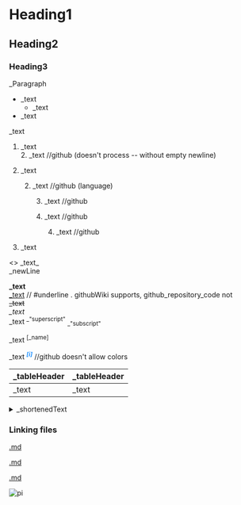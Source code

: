 # Heading1

## Heading2

### Heading3

_Paragraph

* _text
	* _text
* _text

_text
1. _text  
	2. _text		//github (doesn't process -- without empty newline)
5. _text

	2. _text		//github (language)

		3. _text		//github
		3. _text		//github

			4. _text		//github
6. _text

\<\> \_text\_  
_newLine

**_text**  
<u>_text</u>		// #underline . githubWiki supports, github_repository_code not  
~~_text~~  
*_text*  
\_text <sup>\_"superscript"</sup> <sub>\_"subscript"</sub>  

_text <sup><span
	 title="_text">[_name]</span></sup>

_text <i><sup
	 title="_text" style="color:dodgerBlue;"><b>[i]</b></sup></i>			//github doesn't allow colors

<!--_textOfTheComment>>-->
[comment]: _wordOfTheComment

|_tableHeader   |_tableHeader   |
|---            |---            |
|_text          |_text          |


<details><summary>_shortenedText
</summary>

_text

</details>

### Linking files

[.md](../../assets/github_b/add.md)

[.md](..\\..\\assets\\github_b\\add.md)

[.md](..//..//assets//github_b//add.md)

![pi](../../assets/github_b/co_dw_256x256.png)
